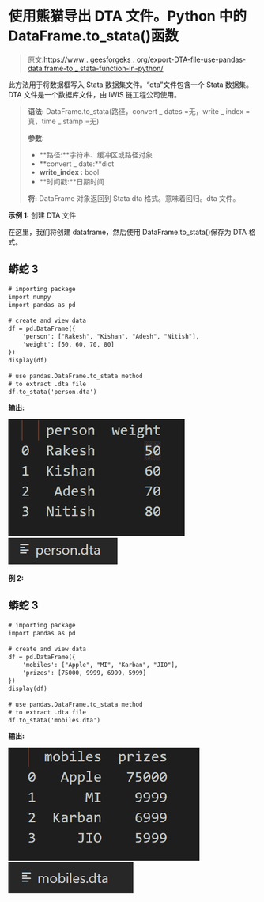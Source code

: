 # 使用熊猫导出 DTA 文件。Python 中的 DataFrame.to_stata()函数

> 原文:[https://www . geesforgeks . org/export-DTA-file-use-pandas-data frame-to _ stata-function-in-python/](https://www.geeksforgeeks.org/exporting-dta-file-using-pandas-dataframe-to_stata-function-in-python/)

此方法用于将数据框写入 Stata 数据集文件。“dta”文件包含一个 Stata 数据集。DTA 文件是一个数据库文件，由 IWIS 链工程公司使用。

> **语法:** DataFrame.to_stata(路径，convert _ dates =无，write _ index =真，time _ stamp =无)
> 
> **参数:**
> 
> *   **路径:**字符串、缓冲区或路径对象
> *   **convert _ date:**dict
> *   **write_index :** bool
> *   **时间戳:**日期时间
> 
> **将:** DataFrame 对象返回到 Stata dta 格式。意味着回归。dta 文件。

**示例 1:** 创建 DTA 文件

在这里，我们将创建 dataframe，然后使用 DataFrame.to_stata()保存为 DTA 格式。

## 蟒蛇 3

```
# importing package
import numpy
import pandas as pd

# create and view data
df = pd.DataFrame({
    'person': ["Rakesh", "Kishan", "Adesh", "Nitish"],
    'weight': [50, 60, 70, 80]
})
display(df)

# use pandas.DataFrame.to_stata method
# to extract .dta file
df.to_stata('person.dta')
```

**输出:**

![](img/7d3cc7345a17c8b33c77437ab15772c3.png) ![](img/bc86fbaf7eb624bdd7f7fbb416334f59.png)

**例 2:**

## 蟒蛇 3

```
# importing package
import pandas as pd

# create and view data
df = pd.DataFrame({
    'mobiles': ["Apple", "MI", "Karban", "JIO"],
    'prizes': [75000, 9999, 6999, 5999]
})
display(df)

# use pandas.DataFrame.to_stata method
# to extract .dta file
df.to_stata('mobiles.dta')
```

**输出:**

![](img/997b07d5143f2f81e78638176eb316d9.png) ![](img/c53c25bae22f51c0492380645e04f749.png)